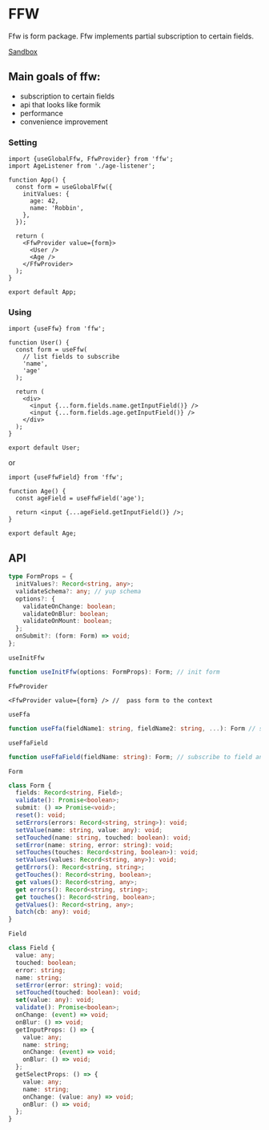# FFW

Ffw is form package. Ffw implements partial subscription to certain fields.

[Sandbox](https://codesandbox.io/s/ffw-23v1r?file=/src/app.js)

## Main goals of ffw:

- subscription to certain fields
- api that looks like formik
- performance
- convenience improvement

### Setting

```tsx
import {useGlobalFfw, FfwProvider} from 'ffw';
import AgeListener from './age-listener';

function App() {
  const form = useGlobalFfw({
    initValues: {
      age: 42,
      name: 'Robbin',
    },
  });

  return (
    <FfwProvider value={form}>
      <User />
      <Age />
    </FfwProvider>
  );
}

export default App;
```

### Using

```tsx
import {useFfw} from 'ffw';

function User() {
  const form = useFfw(
    // list fields to subscribe
    'name',
    'age'
  );

  return (
    <div>
      <input {...form.fields.name.getInputField()} />
      <input {...form.fields.age.getInputField()} />
    </div>
  );
}

export default User;
```

or

```tsx
import {useFfwField} from 'ffw';

function Age() {
  const ageField = useFfwField('age');

  return <input {...ageField.getInputField()} />;
}

export default Age;
```

## API

```ts
type FormProps = {
  initValues?: Record<string, any>;
  validateSchema?: any; // yup schema
  options?: {
    validateOnChange: boolean;
    validateOnBlur: boolean;
    validateOnMount: boolean;
  };
  onSubmit?: (form: Form) => void;
};
```

`useInitFfw`

```ts
function useInitFfw(options: FormProps): Form; // init form
```

`FfwProvider`

```tsx
<FfwProvider value={form} /> //  pass form to the context
```

`useFfa`

```ts
function useFfa(fieldName1: string, fieldName2: string, ...): Form // subscribe to fields and get form
```

`useFfaField`

```ts
function useFfaField(fieldName: string): Form; // subscribe to field and get form
```

`Form`

```ts
class Form {
  fields: Record<string, Field>;
  validate(): Promise<boolean>;
  submit: () => Promise<void>;
  reset(): void;
  setErrors(errors: Record<string, string>): void;
  setValue(name: string, value: any): void;
  setTouched(name: string, touched: boolean): void;
  setError(name: string, error: string): void;
  setTouches(touches: Record<string, boolean>): void;
  setValues(values: Record<string, any>): void;
  getErrors(): Record<string, string>;
  getTouches(): Record<string, boolean>;
  get values(): Record<string, any>;
  get errors(): Record<string, string>;
  get touches(): Record<string, boolean>;
  getValues(): Record<string, any>;
  batch(cb: any): void;
}
```

`Field`

```ts
class Field {
  value: any;
  touched: boolean;
  error: string;
  name: string;
  setError(error: string): void;
  setTouched(touched: boolean): void;
  set(value: any): void;
  validate(): Promise<boolean>;
  onChange: (event) => void;
  onBlur: () => void;
  getInputProps: () => {
    value: any;
    name: string;
    onChange: (event) => void;
    onBlur: () => void;
  };
  getSelectProps: () => {
    value: any;
    name: string;
    onChange: (value: any) => void;
    onBlur: () => void;
  };
}
```
